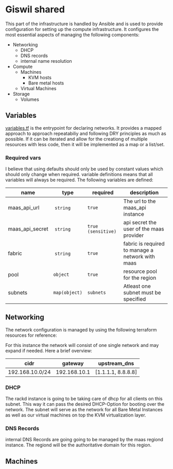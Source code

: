 # Giswil shared

This part of the infrastructure is handled by Ansible and is used to provide configuration for setting up the compute infrastructure. It configures the most essential aspects of managing the following components:

- Networking
  - DHCP
  - DNS records
  - internal name resolution
- Compute
  - Machines
    - KVM hosts
    - Bare metal hosts
  - Virtual Machines
- Storage
  - Volumes

## Variables

[variables.tf](/giswil/compute/network.tf) is the entrypoint for declaring networks. It provides a mapped approach to approach repeatabiliy and following DRY principles as much as possible. If it can be iterated and allow for the creationg of multiple resources with less code, then it will be implemented as a map or a list/set.

### Required vars

I believe that using defaults should only be used by constant values which should only change when required. variable definitions means that all variables will always be required. The following variables are defined:

| name            | type          | required           | description                                      |
| --------------- | ------------- | ------------------ | ------------------------------------------------ |
| maas_api_url    |  `string`     | `true`             | The url to the maas_api instance                 |
| maas_api_secret |  `string`     | `true (sensitive)` | api secret the user of the maas provider         |
| fabric          |  `string`     | `true`             | fabric is required to manage a network with maas |
| pool            | `object`      | `true`             | resource pool for the region                     |
| subnets         | `map(object)` | `subnets`          | Atleast one subnet must be specified             |

## Networking

The network configuration is managed by using the following terraform resources for reference:

For this instance the network will consist of one single network and may expand if needed. Here a brief overview:

| cidr            | gateway      | upstream_dns       |
| --------------- | ------------ | ------------------ |
| 192.168.10.0/24 | 192.168.10.1 | [1.1.1.1, 8.8.8.8] |

### DHCP

The rackd instance is going to be taking care of dhcp for all clients on this subnet. This way it can pass the desired DHCP-Option for booting over the network. The subnet will serve as the network for all Bare Metal Instances as well as our virtual machines on top the KVM virtualization layer.

### DNS Records

internal DNS Records are going going to be managed by the maas regiond instance. The regiond will be the authoritative domain for this region.

## Machines

